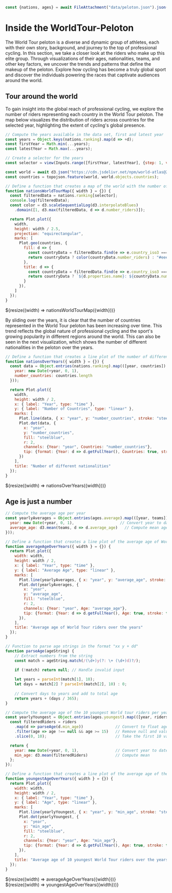 ```js
const {nations, ages} = await FileAttachment("data/peloton.json").json();
```

# Inside the WorldTour-Peloton
The World Tour peloton is a diverse and dynamic group of athletes, each with their own story, background, and journey to the top of professional cycling. In this section, we take a closer look at the riders who make up this elite group. Through visualizations of their ages, nationalities, teams, and other key factors, we uncover the trends and patterns that define the makeup of the peloton. Explore how cycling has become a truly global sport and discover the individuals powering the races that captivate audiences around the world.

## Tour around the world

To gain insight into the global reach of professional cycling, we explore the number of riders representing each country in the World Tour peloton. The map below visualizes the distribution of riders across countries for the selected year, highlighting the extent of cycling's global presence.

```js
// Compute the years available in the data set, first and latest year
const years = Object.keys(nations.ranking).map(d => +d);
const firstYear = Math.min(...years);
const latestYear = Math.max(...years);

// Create a selector for the years
const selector = view(Inputs.range([firstYear, latestYear], {step: 1, value: latestYear}));
```

```js	
const world = await d3.json("https://cdn.jsdelivr.net/npm/world-atlas@2/countries-110m.json");
const countries = topojson.feature(world, world.objects.countries);

// Define a function that creates a map of the world with the number of riders per country
function nationsWorldTourMap({ width } = {}) {
  const filteredData = nations.ranking[selector];
  console.log(filteredData);
  const color = d3.scaleSequentialLog(d3.interpolateBlues)
    .domain([1, d3.max(filteredData, d => d.number_riders)]);

  return Plot.plot({
    width,
    height: width / 2.5,
    projection: "equirectangular",
    marks: [
      Plot.geo(countries, { 
        fill: d => {
          const countryData = filteredData.find(e => e.country_iso3 === +d.id);
          return countryData ? color(countryData.number_riders) : "#eee";
        },
        title: d => {
          const countryData = filteredData.find(e => e.country_iso3 === +d.id);
          return countryData ? `${d.properties.name}: ${countryData.number_riders} riders` : d.properties.name;
        }
      }),
    ]
  });
}
```

<div class="card">
  ${resize((width) => nationsWorldTourMap({width}))}
</div>

By sliding over the years, it is clear that the number of countries represented in the World Tour peloton has been increasing over time. This trend reflects the global nature of professional cycling and the sport's growing popularity in different regions around the world. This can also be seen in the next visualization, which shows the number of different nationalities in the peloton over the years.

```js
// Define a function that creates a line plot of the number of different nationalities in the World Tour peloton over the years
function nationsOverYears({ width } = {}) {
  const data = Object.entries(nations.ranking).map(([year, countries]) => ({
    year: new Date(+year, 0, 1),
    number_countries: countries.length
  }));

  return Plot.plot({
    width,
    height: width / 2,
    x: { label: "Year", type: "time" },
    y: { label: "Number of Countries", type: "linear" },
    marks: [
      Plot.line(data, { x: "year", y: "number_countries", stroke: "steelblue", strokeWidth: 2 }),
      Plot.dot(data, { 
        x: "year", 
        y: "number_countries", 
        fill: "steelblue", 
        r: 2,
        channels: {Year: "year", Countries: "number_countries"},
        tip: {format: {Year: d => d.getFullYear(), Countries: true, stroke: true, x: false, y: false}}
      })
    ],
    title: "Number of different nationalities"
  });
}
```

<div class="grid grid-cols-2">
  <div class="card">
    ${resize((width) => nationsOverYears({width}))}
  </div>
</div>

## Age is just a number

```js	
// Compute the average age per year
const yearlyAverages = Object.entries(ages.average).map(([year, teams]) => ({
  year: new Date(+year, 0, 1),                    // Convert year to date
  average_age: d3.mean(teams, d => d.average_age)   // Compute mean age of teams
}));

// Define a function that creates a line plot of the average age of World Tour riders over the years
function averageAgeOverYears({ width } = {}) {
  return Plot.plot({
    width: width,
    height: width / 2,
    x: { label: "Year", type: "time" },
    y: { label: "Average Age", type: "linear" },
    marks: [
      Plot.line(yearlyAverages, { x: "year", y: "average_age", stroke: "steelblue", strokeWidth: 2 }),
      Plot.dot(yearlyAverages, { 
        x: "year", 
        y: "average_age", 
        fill: "steelblue", 
        r: 2,
        channels: {Year: "year", Age: "average_age"},
        tip: {format: {Year: d => d.getFullYear(), Age: true, stroke: true, x: false, y: false}}
      }),
    ],
    title: "Average age of World Tour riders over the years"
  });
}
```

```js	
// Function to parse age strings in the format "xx y + dd"
function parseAge(ageString) {
    // Extract numbers from the string
    const match = ageString.match(/(\d+)y(?: \+ (\d+)d)?/);
    
    if (!match) return null; // Handle invalid input

    let years = parseInt(match[1], 10);
    let days = match[2] ? parseInt(match[2], 10) : 0;
    
    // Convert days to years and add to total age
    return years + (days / 365);
}

// Compute the average age of the 10 youngest World tour riders per year
const yearlyYoungest = Object.entries(ages.youngest).map(([year, riders]) => {
  const filteredRiders = riders
    .map(d => parseAge(d.min_age))              // Convert to float age
    .filter(age => age !== null && age >= 15)   // Remove null and values < 15 (errors in data set)
    .slice(0, 10);                              // Take the first 10 valid values

  return {
    year: new Date(+year, 0, 1),                // Convert year to date
    min_age: d3.mean(filteredRiders)            // Compute mean
  };
});

// Define a function that creates a line plot of the average age of the 10 youngest World Tour riders over the years
function youngestAgeOverYears({ width } = {}) {
  return Plot.plot({
    width: width,
    height: width / 2,
    x: { label: "Year", type: "time" },
    y: { label: "Age", type: "linear" },
    marks: [
      Plot.line(yearlyYoungest, { x: "year", y: "min_age", stroke: "steelblue", strokeWidth: 2 }),
      Plot.dot(yearlyYoungest, { 
        x: "year", 
        y: "min_age", 
        fill: "steelblue", 
        r: 2,
        channels: {Year: "year", Age: "min_age"},
        tip: {format: {Year: d => d.getFullYear(), Age: true, stroke: true, x: false, y: false}}
      }),
    ],
    title: "Average age of 10 youngest World Tour riders over the years"
  });
}
```

<div class="grid grid-cols-2">
  <div class="card">
    ${resize((width) => averageAgeOverYears({width}))}
  </div>
  <div class="card">
    ${resize((width) => youngestAgeOverYears({width}))}
  </div>
</div>

<style>

</style>
